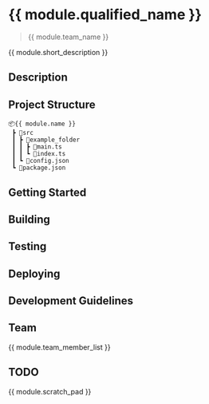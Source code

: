 # {{ module.qualified_name }}
> {{ module.team_name }}

{{ module.short_description }}

## Description

## Project Structure
```
📦{{ module.name }}
 ┣ 📂src
 ┃ ┣ 📂example_folder
 ┃ ┃ ┣ 📘main.ts
 ┃ ┃ ┗ 📘index.ts
 ┃ ┗ 📒config.json
 ┗ 📒package.json
```

## Getting Started

## Building

## Testing

## Deploying

## Development Guidelines

## Team
{{ module.team_member_list }}

## TODO
{{ module.scratch_pad }}